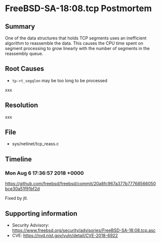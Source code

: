 # FreeBSD-SA-18:08.tcp Postmortem

## Summary

One of the data structures that holds TCP segments uses an inefficient algorithm to reassemble the data. This causes the CPU time spent on segment processing to grow linearly with the number of segments in the reassembly queue.

## Root Causes

* `tp->t_segqlen` may be too long to be processed

xxx

## Resolution

xxx

## File

* sys/netinet/tcp_reass.c

## Timeline

### Mon Aug 6 17:36:57 2018 +0000

https://github.com/freebsd/freebsd/commit/20a8fc967a377b77768566050bce30a51f91bf2d

Fixed by jtl.

## Supporting information

* Security Advisory: https://www.freebsd.org/security/advisories/FreeBSD-SA-18:08.tcp.asc
* CVE: https://nvd.nist.gov/vuln/detail/CVE-2018-6922
